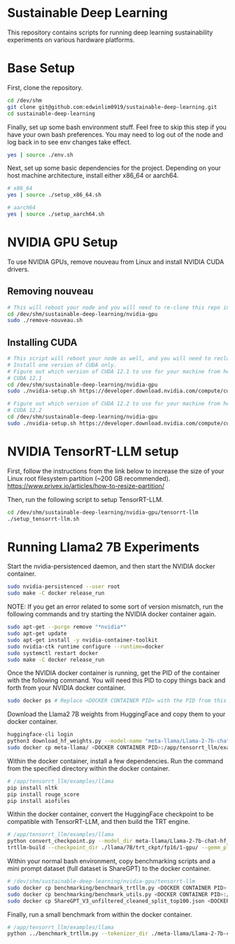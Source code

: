 # Sustainable Deep Learning
This repository contains scripts for running deep learning sustainability experiments on various hardware platforms.

# Base Setup
First, clone the repository.
```bash
cd /dev/shm
git clone git@github.com:edwinlim0919/sustainable-deep-learning.git
cd sustainable-deep-learning
```

Finally, set up some bash environment stuff.
Feel free to skip this step if you have your own bash preferences.
You may need to log out of the node and log back in to see env changes take effect.
```bash
yes | source ./env.sh
```

Next, set up some basic dependencies for the project.
Depending on your host machine architecture, install either x86_64 or aarch64.
```bash
# x86_64
yes | source ./setup_x86_64.sh

# aarch64
yes | source ./setup_aarch64.sh
```

# NVIDIA GPU Setup
To use NVIDIA GPUs, remove nouveau from Linux and install NVIDIA CUDA drivers.
## Removing nouveau
```bash
# This will reboot your node and you will need to re-clone this repo in /dev/shm
cd /dev/shm/sustainable-deep-learning/nvidia-gpu
sudo ./remove-nouveau.sh
```

## Installing CUDA
```bash
# This script will reboot your node as well, and you will need to reclone this repo in /dev/shm (examples provided below).
# Install one version of CUDA only.
# Figure out which version of CUDA 12.1 to use for your machine from here: https://developer.nvidia.com/cuda-12-1-0-download-archive
# CUDA 12.1
cd /dev/shm/sustainable-deep-learning/nvidia-gpu
sudo ./nvidia-setup.sh https://developer.download.nvidia.com/compute/cuda/12.1.0/local_installers/cuda_12.1.0_530.30.02_linux.run cuda_12.1.0_530.30.02_linux.run

# Figure out which version of CUDA 12.2 to use for your machine from here: https://developer.nvidia.com/cuda-12-2-0-download-archive
# CUDA 12.2
cd /dev/shm/sustainable-deep-learning/nvidia-gpu
sudo ./nvidia-setup.sh https://developer.download.nvidia.com/compute/cuda/12.2.0/local_installers/cuda_12.2.0_535.54.03_linux.run cuda_12.2.0_535.54.03_linux.run
```

# NVIDIA TensorRT-LLM setup
First, follow the instructions from the link below to increase the size of your Linux root filesystem partition (~200 GB recommended).
https://www.privex.io/articles/how-to-resize-partition/

Then, run the following script to setup TensorRT-LLM.
```bash
cd /dev/shm/sustainable-deep-learning/nvidia-gpu/tensorrt-llm
./setup_tensorrt-llm.sh
```

# Running Llama2 7B Experiments
Start the nvidia-persistenced daemon, and then start the NVIDIA docker container.
```bash
sudo nvidia-persistenced --user root
sudo make -C docker release_run
```

NOTE: If you get an error related to some sort of version mismatch, run the following commands and try starting the NVIDIA docker container again.
```bash
sudo apt-get --purge remove "*nvidia*"
sudo apt-get update
sudo apt-get install -y nvidia-container-toolkit
sudo nvidia-ctk runtime configure --runtime=docker
sudo systemctl restart docker
sudo make -C docker release_run
```

Once the NVIDIA docker container is running, get the PID of the container with the following command. You will need this PID to copy things back and forth from your NVIDIA docker container.
```bash
sudo docker ps # Replace <DOCKER CONTAINER PID> with the PID from this command
```

Download the Llama2 7B weights from HuggingFace and copy them to your docker container.
```bash
huggingface-cli login
python3 download_hf_weights.py --model-name "meta-llama/Llama-2-7b-chat-hf"
sudo docker cp meta-llama/ <DOCKER CONTAINER PID>:/app/tensorrt_llm/examples/llama
```

Within the docker container, install a few dependencies. Run the command from the specified directory within the docker container.
```bash
# /app/tensorrt_llm/examples/llama
pip install nltk
pip install rouge_score
pip install aiofiles
```

Within the docker container, convert the HuggingFace checkpoint to be compatible with TensorRT-LLM, and then build the TRT engine.
```bash
# /app/tensorrt_llm/examples/llama
python convert_checkpoint.py --model_dir meta-llama/Llama-2-7b-chat-hf_model --dtype float16 --output_dir ./llama/7B/trt_ckpt/fp16/1-gpu/
trtllm-build --checkpoint_dir ./llama/7B/trt_ckpt/fp16/1-gpu/ --gemm_plugin float16 --output_dir ./llama/7B/trt_engines/fp16/1-gpu-1-batch/ --max_batch_size 1
```

Within your normal bash environment, copy benchmarking scripts and a mini prompt dataset (full dataset is ShareGPT) to the docker container.
```bash
# /dev/shm/sustainable-deep-learning/nvidia-gpu/tensorrt-llm
sudo docker cp benchmarking/benchmark_trtllm.py <DOCKER CONTAINER PID>:/app/tensorrt_llm/examples/benchmark_trtllm.py
sudo docker cp benchmarking/benchmark_utils.py <DOCKER CONTAINER PID>:/app/tensorrt_llm/examples/benchmark_utils.py
sudo docker cp ShareGPT_V3_unfiltered_cleaned_split_top100.json <DOCKER CONTAINER PID>:/app/tensorrt_llm/examples/ShareGPT_V3_unfiltered_cleaned_split_top100.json
```

Finally, run a small benchmark from within the docker container.
```bash
# /app/tensorrt_llm/examples/llama
python ../benchmark_trtllm.py --tokenizer_dir ./meta-llama/Llama-2-7b-chat-hf_tokenizer/ --engine_dir ./llama/7B/trt_engines/fp16/1-gpu-1-batch/ --dataset_path ../ShareGPT_V3_unfiltered_cleaned_split_top100.json --num_requests_sample 4 --max_batch_size 1 --max_input_tokens 1000 --max_output_tokens 1000 --output_dir ./outputs/llama/7B/fp16/1-gpu-1-batch --output_file dev_testing.out --random_seed 42 --num_iterations 10
```
